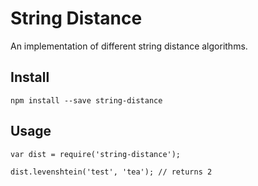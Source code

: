 # String Distance

An implementation of different string distance algorithms.

## Install

`npm install --save string-distance`

## Usage

    var dist = require('string-distance');

    dist.levenshtein('test', 'tea'); // returns 2
